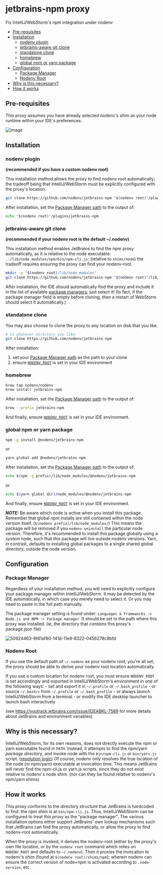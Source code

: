 # jetbrains-npm proxy

Fix IntelliJ/WebStorm's npm integration under nodenv

<!-- toc -->

- [Pre-requisites](#pre-requisites)
- [Installation](#installation)
  * [nodenv plugin](#nodenv-plugin)
  * [jetbrains-aware git clone](#jetbrains-aware-git-clone)
  * [standalone clone](#standalone-clone)
  * [homebrew](#homebrew)
  * [global npm or yarn package](#global-npm-or-yarn-package)
- [Configuration](#configuration)
  * [Package Manager](#package-manager)
  * [Nodenv Root](#nodenv-root)
- [Why is this necessary?](#why-is-this-necessary)
- [How it works](#how-it-works)

<!-- tocstop -->

## Pre-requisites

This proxy assumes you have already selected nodenv's shim as your node runtime within your IDE's preferences:

![image](https://user-images.githubusercontent.com/119972/50924357-5984e700-141d-11e9-90bc-8d63dcb26287.png)

## Installation

### nodenv plugin
__(recommended if you have a custom nodenv root)__

This installation method allows the proxy to find nodenv root automatically;
the tradeoff being that IntelliJ/WebStorm must be explicitly configured with the proxy's location.

```sh
git clone https://github.com/nodenv/jetbrains-npm "$(nodenv root)"/plugins/jetbrains-npm
```

After installation, set the [Package Manager path](#Package-Manager) to the output of:

```sh
echo "$(nodenv root)"/plugins/jetbrains-npm
```

### jetbrains-aware git clone
__(recommended if your nodenv root is the default ~/.nodenv)__

This installation method enables JetBrains to find the npm proxy automatically, as it is relative to the node executable: `../lib/node_modules/npm/bin/npm-cli.js`; (relative to `shims/node`)
the tradeoff requires ensuring the proxy can find your nodenv-root.

```sh
mkdir -p "$(nodenv root)/lib/node_modules"
git clone https://github.com/nodenv/jetbrains-npm "$(nodenv root)"/lib/node_modules/npm
```

After installation, the IDE should automatically find the proxy and include it in the list of available [package managers](#Package-Manager); just select it! (In fact, if the package manager field is empty before cloning, then a restart of WebStorm should select it automatically.)

### standalone clone

You may also choose to clone the proxy to any location on disk that you like.

```sh
# in whatever directory you like:
git clone https://github.com/nodenv/jetbrains-npm
```

After installation:
1. set your [Package Manager path](#Package-Manager) as the path to your clone
2. ensure [`NODENV_ROOT`](#Nodenv-Root) is set in your IDE environment


### homebrew

```sh
brew tap nodenv/nodenv
brew install jetbrains-npm
```

After installation, set the [Package Manager path](#Package-Manager) to the output of:

```sh
brew --prefix jetbrains-npm
```

And finally, ensure [`NODENV_ROOT`](#Nodenv-Root) is set in your IDE environment.

### global npm or yarn package

```sh
npm -g install @nodenv/jetbrains-npm
```

or

```sh
yarn global add @nodenv/jetbrains-npm
```

After installation, set the [Package Manager path](#Package-Manager) to the output of:

```sh
echo $(npm -g prefix)/lib/node_modules/@nodenv/jetbrains-npm
```

or

```sh
echo $(yarn global dir)/node_modules/@nodenv/jetbrains-npm
```

And finally, ensure [`NODENV_ROOT`](#Nodenv-Root) is set in your IDE environment.

*__NOTE:__*
Be aware which node is active when you install this package.
Remember that global npm installs are still contained within the node version itself. (`$(nodenv prefix)/lib/node_modules/`)
This means the package will be removed if you `nodenv uninstall` the particular node version.
Therefore, it's recommended to install this package globally using a _system_ node, such that this package will live outside nodenv versions.
Yarn, in contrast, defaults to installing global packages to a single shared global directory; outside the node version.

## Configuration

### Package Manager

Regardless of your installation method, you will need to explicitly configure your package manager within IntelliJ/WebStorm.
It may be detected by the IDE automatically, in which case you merely need to select it.
Or you may need to paste in the full path manually.

The package manager setting is found under: `Languages & Frameworks -> Node.js and NPM -> Package manager`.
It should be set to the path where this proxy was installed. (ie, the directory that _contains_ this proxy's package.json file)

![50924463-9f41af80-141d-11e9-8322-0456278c9bfd](https://user-images.githubusercontent.com/119972/50924683-47577880-141e-11e9-9438-e01bac8ad118.png)

### Nodenv Root

If you use the default path of `~/.nodenv` as your nodenv root, you're all set;
the proxy should be able to derive your nodenv root location automatically.

If you use a custom location for nodenv root, you must ensure `NODENV_ROOT` is set accordingly and exported in IntelliJ/WebStorm's environment in one of the following ways:
    - set and export it in `~/.profile` or `~/.bash_profile`
    - or source `~/.bashrc` from `~/.profile` or `~/.bash_profile`
    - or always launch IntelliJ/WebStorm from a terminal
    - or modify the IDE desktop launcher to launch bash interactively

(see https://youtrack.jetbrains.com/issue/IDEABKL-7589 for more details about JetBrains and environment variables)

## Why is this necessary?

IntelliJ/WebStorm, for its own reasons, does not directly execute the npm or yarn executable found in `PATH`.
Instead, it attempts to find the npm/yarn _package directory_, and invoke node with the `bin/npm-cli.js` or `bin/yarn.js` script.
([resolution logic](https://github.com/nodenv/nodenv/pull/129#discussion_r246391978))
Of course, nodenv only resolves the true location of the node (or npm/yarn) executable at invocation time.
This means JetBrains will never find the npm-cli.js or yarn.js scripts, since they do not exist relative to nodenv's node shim. (nor can they be found relative to nodenv's npm/yarn shims)

## How it works

This proxy conforms to the directory structure that JetBrains is hardcoded to find: the npm shim is at `bin/npm-cli.js`.
Thus, IntelliJ/WebStorm can be configured to treat this proxy as the "package manager".
The various installation options either support JetBrains' own lookup mechanisms such that JetBrains can find the proxy automatically, or allow the proxy to find nodenv-root automatically.

When the proxy is invoked, it derives the nodenv-root (either by the proxy's own file location, or by the `nodenv root` command which relies on `NODENV_ROOT` and defaults to `~/.nodenv`).
Then it proxies the invocation to nodenv's shim (found at `$(nodenv root)/shims/npm`); wherein nodenv can ensure the correct version of node+npm is activated according to `.node-version`, etc.

